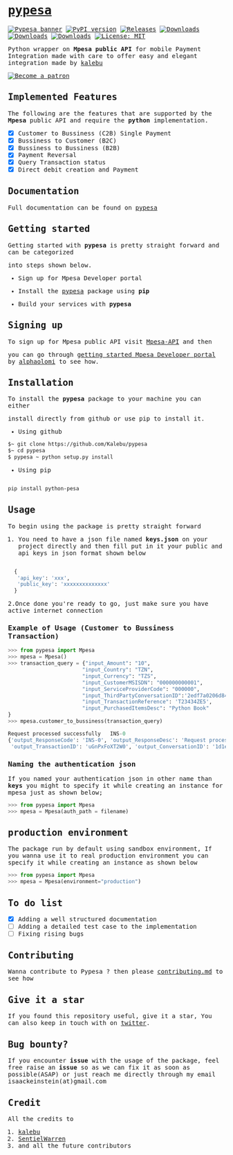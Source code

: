 <samp> 
  
# [pypesa](http://kalebu.github.io/pypesa)

[![Pypesa banner](assets/pypesa-banner.png)](https://kalebu.github.io/pypesa/)
[![PyPI version](https://badge.fury.io/py/python-pesa.svg)](https://badge.fury.io/py/python-pesa)
[![Releases](https://badgen.net/github/releases/kalebu/pypesa)](https://github.com/Kalebu/pypesa)
[![Downloads](https://pepy.tech/badge/python-pesa)](https://pepy.tech/project/python-pesa)
[![Downloads](https://pepy.tech/badge/python-pesa/month)](https://pepy.tech/project/python-pesa)
[![Downloads](https://pepy.tech/badge/python-pesa/week)](https://pepy.tech/project/python-pesa)
[![License: MIT](https://img.shields.io/badge/License-MIT-yellow.svg)](https://opensource.org/licenses/MIT)

Python wrapper on **Mpesa public API** for mobile Payment Integration made with care to offer easy and elegant integration made by [kalebu](https://github.com/kalebu)

[![Become a patron](assets/become_a_patron_button.png)](https://www.patreon.com/kalebujordan)

## Implemented Features

The following are the features that are supported by the **Mpesa** public API and require the **python** implementation.

- [x] Customer to Bussiness (C2B) Single Payment
- [x] Bussiness to Customer (B2C)
- [x] Bussiness to Bussiness (B2B)
- [x] Payment Reversal
- [x] Query Transaction status
- [x] Direct debit creation and Payment

## Documentation

Full documentation can be found on [pypesa](http://kalebu.github.io/pypesa)

## Getting started

Getting started with **pypesa** is pretty straight forward and can be categorized

into steps shown below.

- Sign up for Mpesa Developer portal

- Install the [pypesa](http://kalebu.github.io/pypesa) package using **pip**

- Build your services with **pypesa**

## Signing up

To sign up for Mpesa public API visit [Mpesa-API](https://openapiportal.m-pesa.com/sign-up) and then

you can go through [getting started Mpesa Developer portal](https://dev.to/alphaolomi/getting-started-with-mpesa-developer-portal-46a4)
by [alphaolomi](https://github.com/alphaolomi) to see how.

## Installation

To install the **pypesa** package to your machine you can either

install directly from github or use pip to install it.

- Using github

```bash
$~ git clone https://github.com/Kalebu/pypesa
$~ cd pypesa
$ pypesa ~ python setup.py install 
```

- Using pip

```bash

pip install python-pesa

```

## Usage

To begin using the package is pretty straight forward

1. You need to have a json file named **keys.json** on your project directly
  and then fill put in it your public and api keys in json format shown below

  ```python

    {
     'api_key': 'xxx', 
     'public_key': 'xxxxxxxxxxxxxx' 
    }
  ```

2.Once done you're ready to go, just make sure you have active internet connection

### Example of Usage (Customer to Bussiness Transaction)

```python
>>> from pypesa import Mpesa
>>> mpesa = Mpesa()
>>> transaction_query = {"input_Amount": "10", 
                        "input_Country": "TZN", 
                        "input_Currency": "TZS", 
                        "input_CustomerMSISDN": "000000000001", 
                        "input_ServiceProviderCode": "000000", 
                        "input_ThirdPartyConversationID":'2edf7a0206d848f6b6fedea26accdc3a', 
                        "input_TransactionReference": 'T23434ZE5',
                        "input_PurchasedItemsDesc": "Python Book"
}
>>> mpesa.customer_to_bussiness(transaction_query)

Request processed successfully   INS-0
{'output_ResponseCode': 'INS-0', 'output_ResponseDesc': 'Request processed successfully',
 'output_TransactionID': 'uGnPxFoXT2W0', 'output_ConversationID': '1d1e38495dc946729a8cffb136ab8391', 'output_ThirdPartyConversationID': '2edf7a0206d848f6b6fedea26accdc3a'}

```

### Naming the authentication json

If you named your authentication json in other name than **keys** you might to
specify it while creating an instance for mpesa just as shown below;

```python
>>> from pypesa import Mpesa
>>> mpesa = Mpesa(auth_path = filename)
```

## production environment

The package run by default using sandbox environment, If you wanna use it to real production
environment you can specify it while creating an instance as shown below

```python
>>> from pypesa import Mpesa
>>> mpesa = Mpesa(environment="production")
```

## To do list

- [x] Adding a well structured documentation
- [ ] Adding a detailed test case to the implementation
- [ ] Fixing rising bugs

## Contributing

Wanna contribute to Pypesa ? then please [contributing.md](https://github.com/Kalebu/pypesa/blob/main/Contributing.md) to see how

## Give it a star

If you found this repository useful, give it a star, You can also keep in touch with on [twitter](https://twitter.com/j_kalebu).

## Bug bounty?

If you encounter **issue** with the usage of the package, feel free raise an **issue** so as
we can fix it as soon as possible(ASAP) or just reach me directly through my email isaackeinstein(at)gmail.com

## Credit

All the credits to
1. [kalebu](https://github.com/Kalebu/)
2. [SentielWarren](https://github.com/SentinelWarren)
3. and all the future contributors
  
</samp>
